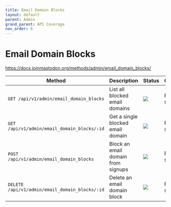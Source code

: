 ```yaml
---
title: Email Domain Blocks
layout: default
parent: Admin
grand_parent: API Coverage
nav_order: 8
---
```


# Email Domain Blocks

<a href="https://docs.joinmastodon.org/methods/admin/email_domain_blocks/" target="_blank">https://docs.joinmastodon.org/methods/admin/email_domain_blocks/</a>

| Method                                         | Description                        | Status                          | Comments        | 
|------------------------------------------------|------------------------------------|---------------------------------|-----------------|
| `GET /api/v1/admin/email_domain_blocks`        | List all blocked email domains     | <img src="/assets/green16.png"> | Fully supported |
| `GET /api/v1/admin/email_domain_blocks/:id`    | Get a single blocked email domain  | <img src="/assets/green16.png"> | Fully supported |
| `POST /api/v1/admin/email_domain_blocks`       | Block an email domain from signups | <img src="/assets/green16.png"> | Fully supported |
| `DELETE /api/v1/admin/email_domain_blocks/:id` | Delete an email domain block       | <img src="/assets/green16.png"> | Fully supported |
